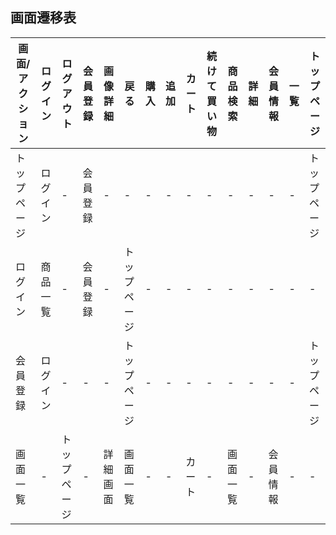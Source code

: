## 画面遷移表
|画面/アクション|ログイン|ログアウト|会員登録|画像詳細|戻る|購入|追加|カート|続けて買い物|商品検索|詳細|会員情報|一覧|トップページ|
|--------|--------|--------|--------|--------|--------|-----|-----|-----|--------|--------|-----|--------|-----|-----|
|トップページ|ログイン|-|会員登録|-|-|-|-|-|-|-|-|-|-|トップページ|
|ログイン|商品一覧|-|会員登録|-|トップページ|-|-|-|-|-|-|-|-|-|トップページ|
|会員登録|ログイン|-|-|-|トップページ|-|-|-|-|-|-|-|-|トップページ|
|画面一覧|-|トップページ|-|詳細画面|画面一覧|-|-|カート|-|画面一覧|-|会員情報|-|-|

